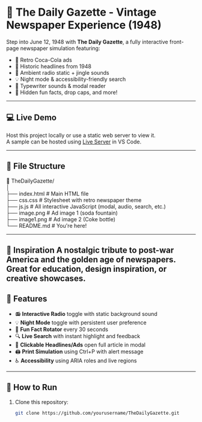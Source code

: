 # 📰 The Daily Gazette - Vintage Newspaper Experience (1948)

Step into June 12, 1948 with **The Daily Gazette**, a fully interactive front-page newspaper simulation featuring:
- 🧃 Retro Coca-Cola ads
- 📰 Historic headlines from 1948
- 🎵 Ambient radio static + jingle sounds
- 💡 Night mode & accessibility-friendly search
- 🎩 Typewriter sounds & modal reader
- 🔎 Hidden fun facts, drop caps, and more!

---

## 💻 Live Demo
Host this project locally or use a static web server to view it.  
A sample can be hosted using [Live Server](https://marketplace.visualstudio.com/items?itemName=ritwickdey.LiveServer) in VS Code.

---

## 📁 File Structure
📁 TheDailyGazette/<br>
│<br>
├── index.html # Main HTML file<br>
├── css.css # Stylesheet with retro newspaper theme<br>
├── js.js # All interactive JavaScript (modal, audio, search, etc.)<br>
├── image.png # Ad image 1 (soda fountain)<br>
├── image1.png # Ad image 2 (Coke bottle)<br>
└── README.md # You're here!<br>

---
🧠 Inspiration
A nostalgic tribute to post-war America and the golden age of newspapers. Great for education, design inspiration, or creative showcases.
---

## 🎯 Features

- 📻 **Interactive Radio** toggle with static background sound
- 💡 **Night Mode** toggle with persistent user preference
- 🧠 **Fun Fact Rotator** every 30 seconds
- 🔍 **Live Search** with instant highlight and feedback
- 🧾 **Clickable Headlines/Ads** open full article in modal
- 🖨️ **Print Simulation** using Ctrl+P with alert message
- ♿ **Accessibility** using ARIA roles and live regions

---

## 🚀 How to Run

1. Clone this repository:
   ```bash
   git clone https://github.com/yourusername/TheDailyGazette.git

